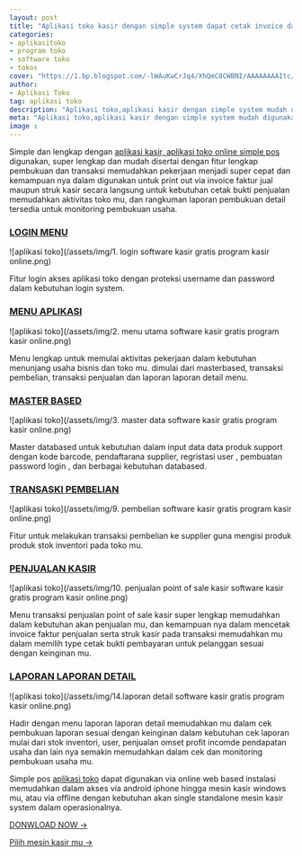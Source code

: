 ```yaml
---
layout: post
title: "Aplikasi toko kasir dengan simple system dapat cetak invoice dan struk kasir langsung"
categories: 
- aplikasitoko
- program toko
- software toko
- tokos
cover: "https://1.bp.blogspot.com/-lWAuKwCrJq4/XhQmC8CWBNI/AAAAAAAAItc/ZnMvy6eFd_ErkG2-uuKhHGydde7d-JPzgCLcBGAsYHQ/s1600/aplikasi%2Bkasir%2Bonline%2Bpoint%2Bof%2Bsale%2Bpos2.jpg"
author:
- Aplikasi Toko
tag: aplikasi toko
description: "Aplikasi toko,aplikasi kasir dengan simple system mudah digunakan pada mesin kasir mu"
meta: "Aplikasi toko,aplikasi kasir dengan simple system mudah digunakan pada mesin kasir mu"
image : 
---
```

Simple dan lengkap dengan [aplikasi kasir, aplikasi toko online simple pos]({{page.url}}) digunakan, super lengkap dan mudah disertai dengan fitur lengkap pembukuan dan transaksi memudahkan pekerjaan menjadi super cepat dan kemampuan nya dalam digunakan untuk print out via invoice faktur jual maupun struk kasir secara langsung untuk kebutuhan cetak bukti penjualan memudahkan aktivitas toko mu, dan rangkuman laporan pembukuan detail tersedia untuk monitoring pembukuan usaha.



### **[LOGIN MENU]({{page.url}})**

![aplikasi toko](/assets/img/1. login software kasir gratis program kasir online.png)

Fitur login akses aplikasi toko dengan proteksi username dan password dalam kebutuhan login system.




### **[MENU APLIKASI]({{page.url}})**

![aplikasi toko](/assets/img/2. menu utama software kasir gratis program kasir online.png)

Menu lengkap untuk memulai aktivitas pekerjaan dalam kebutuhan menunjang usaha bisnis dan toko mu. dimulai dari masterbased, transaksi pembelian, transaksi penjualan dan laporan laporan detail menu.




### **[MASTER BASED]({{page.url}})**

![aplikasi toko](/assets/img/3. master data software kasir gratis program kasir online.png)

Master databased untuk kebutuhan dalam input data data produk support dengan kode barcode, pendaftarana supplier, regristasi user , pembuatan password login , dan berbagai kebutuhan databased.




### **[TRANSASKI PEMBELIAN]({{page.url}})**

![aplikasi toko](/assets/img/9. pembelian software kasir gratis program kasir online.png)

Fitur untuk melakukan transaksi pembelian ke supplier guna mengisi produk produk stok inventori pada toko mu.




### **[PENJUALAN KASIR]({{page.url}})**

![aplikasi toko](/assets/img/10. penjualan point of sale kasir software kasir gratis program kasir online.png)

Menu transaksi penjualan point of sale kasir super lengkap memudahkan dalam kebutuhan akan penjualan mu, dan kemampuan nya dalam mencetak invoice faktur penjualan serta struk kasir pada transaksi memudahkan mu dalam memilih type cetak bukti pembayaran untuk pelanggan sesuai dengan keinginan mu.




### **[LAPORAN LAPORAN DETAIL]({{page.url}})**

![aplikasi toko](/assets/img/14.laporan detail software kasir gratis program kasir online.png)

Hadir dengan menu laporan laporan detail memudahkan mu dalam cek pembukuan laporan sesuai dengan keinginan dalam kebutuhan cek laporan mulai dari stok inventori, user, penjualan omset profit incomde pendapatan usaha dan lain nya semakin memudahkan dalam cek dan monitoring pembukuan usaha mu.


Simple pos [aplikasi toko]({{page.url}}) dapat digunakan via online web based instalasi memudahkan dalam akses via android iphone hingga mesin kasir windows mu, atau via offline dengan kebutuhan akan single standalone mesin kasir system dalam operasionalnya.



[DONWLOAD NOW →](https://mesinkasir.github.io/e-catalog/hockeysimple%20pos.pdf)


[Pilih mesin kasir mu →](/hardware)
